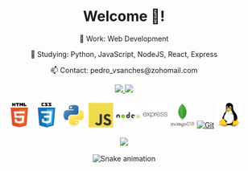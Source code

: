 <h1 align="center">Welcome 👋!</h1>
<div align="center">
  <p>🔭 Work: Web Development</p>
  <p>🌱 Studying: Python, JavaScript, NodeJS, React, Express</p>
  <p>📫 Contact: pedro_vsanches@zohomail.com</p>
</div>

<div align="center">
  <a href="https://github.com/pvsanches">
  <img height="180em" src="https://github-readme-stats.vercel.app/api?username=pvsanches&show_icons=true&theme=radical&include_all_commits=true&count_private=true"/>
  <img height="180em" src="https://github-readme-stats.vercel.app/api/top-langs/?username=pvsanches&layout=compact&langs_count=7&theme=radical"/>
</div>
  
<div style="display: inline_block" align="center"><br>
  <a href="" rel="" target=""><img src="https://raw.githubusercontent.com/devicons/devicon/master/icons/html5/html5-original-wordmark.svg" alt="HTML" width="50"></a>
  <a href="" rel="" target=""><img src="https://raw.githubusercontent.com/devicons/devicon/master/icons/css3/css3-original-wordmark.svg" alt="CSS" width="50"></a>
  <a href="" rel="" target=""><img src="https://raw.githubusercontent.com/devicons/devicon/master/icons/python/python-original.svg" alt="Python" width="50"></a>
  <a href="" rel="" target=""><img src="https://raw.githubusercontent.com/devicons/devicon/master/icons/javascript/javascript-original.svg" alt="JavaScript" width="50"></a>
  <a href="" rel="" target=""><img src="https://raw.githubusercontent.com/devicons/devicon/master/icons/nodejs/nodejs-original-wordmark.svg" alt="NodeJS" width="50"></a>
  <a href="" rel="" target=""><img src="https://raw.githubusercontent.com/devicons/devicon/master/icons/express/express-original-wordmark.svg" alt="Express" width="50"></a>
  <a href="" rel="" target=""><img src="https://raw.githubusercontent.com/devicons/devicon/master/icons/mongodb/mongodb-original-wordmark.svg" alt="MongoDB" width="50"></a>
  <a href="" rel="" target=""><img src="https://www.vectorlogo.zone/logos/git-scm/git-scm-icon.svg" alt="Git" width="50"></a>
  <a href="" rel="" target=""><img src="https://raw.githubusercontent.com/devicons/devicon/master/icons/linux/linux-original.svg" alt="Linux" width="50"></a>
  
</div><br>
  
<div align="center">
   <a href="#" target="_blank"><img src="https://img.shields.io/badge/-LinkedIn-%230077B5?style=for-the-badge&logo=linkedin&logoColor=white" target="_blank"></a>
  
   ![Snake animation](https://github.com/yanmada/yanmada/blob/output/github-contribution-grid-snake.svg)  
  
</div>
